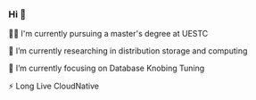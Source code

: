 ### Hi 👋

<!--
**yi-ge-dian/yi-ge-dian** is a ✨ _special_ ✨ repository because its `README.md` (this file) appears on your GitHub profile.

Here are some ideas to get you started:

- 🔭 I’m currently working on ...
- 🌱 I’m currently learning ...
- 👯 I’m looking to collaborate on ...
- 🤔 I’m looking for help with ...
- 💬 Ask me about ...
- 📫 How to reach me: ...
- 😄 Pronouns: ...
- ⚡ Fun fact: ...
-->

<!-- <table >
  <tr>
    <td  >
<p>👨‍🎓 I'm currently pursuing a master's degree at UESTC</p>
<p>🤔 I’m currently researching in distribution storage and computing</p>      
<p>🌱 I’m currently focusing on Database Knobing Tuning</p>
<p>⚡ Long Live CloudNative</p>
    </td>
    <td align="left"><center><img  alt="yi-ge-dian's GitHub stats" src="https://github-readme-stats.vercel.app/api?username=yi-ge-dian&show_icons=true&hide_border=true"></center>
    </td>
</table> -->

<p>👨‍🎓 I'm currently pursuing a master's degree at UESTC</p>
<p>🤔 I’m currently researching in distribution storage and computing</p>      
<p>🌱 I’m currently focusing on Database Knobing Tuning</p>
<p>⚡ Long Live CloudNative</p>
